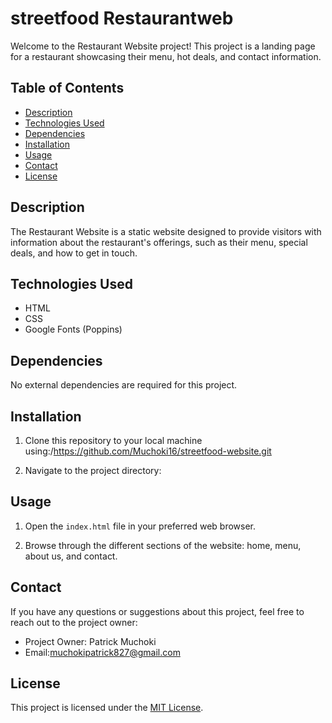 # streetfood Restaurantweb

Welcome to the Restaurant Website project! This project is a landing page for a restaurant showcasing their menu, hot deals, and contact information.

## Table of Contents

- [Description](#description)
- [Technologies Used](#technologies-used)
- [Dependencies](#dependencies)
- [Installation](#installation)
- [Usage](#usage)
- [Contact](#contact)
- [License](#license)

## Description

The Restaurant Website is a static website designed to provide visitors with information about the restaurant's offerings, such as their menu, special deals, and how to get in touch.

## Technologies Used

- HTML
- CSS
- Google Fonts (Poppins)

## Dependencies

No external dependencies are required for this project.

## Installation

1. Clone this repository to your local machine using:/https://github.com/Muchoki16/streetfood-website.git


2. Navigate to the project directory:

## Usage

1. Open the `index.html` file in your preferred web browser.

2. Browse through the different sections of the website: home, menu, about us, and contact.

## Contact

If you have any questions or suggestions about this project, feel free to reach out to the project owner:

- Project Owner: Patrick Muchoki
- Email:muchokipatrick827@gmail.com

## License

This project is licensed under the [MIT License](LICENSE).
